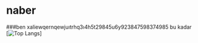 # naber

###ben xaliewqernqewjuıtrhq3ı4h5t29845u6y923847598374985 bu kadar
[![Top Langs](https://github-readme-stats.vercel.app/api/top-langs/?username=Xalieren&theme=dark)]
